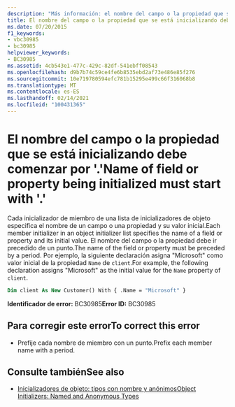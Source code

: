 ```yaml
---
description: "Más información: el nombre del campo o la propiedad que se está inicializando debe comenzar por '. '"
title: El nombre del campo o la propiedad que se está inicializando debe comenzar por '.'
ms.date: 07/20/2015
f1_keywords:
- vbc30985
- bc30985
helpviewer_keywords:
- BC30985
ms.assetid: 4cb543e1-477c-429c-82df-541ebff08543
ms.openlocfilehash: d9b7b74c59ce4fe6b8535ebd2af73e486e85f276
ms.sourcegitcommit: 10e719780594efc781b15295e499c66f316068b8
ms.translationtype: MT
ms.contentlocale: es-ES
ms.lasthandoff: 02/14/2021
ms.locfileid: "100431365"
---
```

# <a name="name-of-field-or-property-being-initialized-must-start-with-"></a><span data-ttu-id="bb89a-103">El nombre del campo o la propiedad que se está inicializando debe comenzar por '.'</span><span class="sxs-lookup"><span data-stu-id="bb89a-103">Name of field or property being initialized must start with '.'</span></span>

<span data-ttu-id="bb89a-104">Cada inicializador de miembro de una lista de inicializadores de objeto especifica el nombre de un campo o una propiedad y su valor inicial.</span><span class="sxs-lookup"><span data-stu-id="bb89a-104">Each member initializer in an object initializer list specifies the name of a field or property and its initial value.</span></span> <span data-ttu-id="bb89a-105">El nombre del campo o la propiedad debe ir precedido de un punto.</span><span class="sxs-lookup"><span data-stu-id="bb89a-105">The name of the field or property must be preceded by a period.</span></span> <span data-ttu-id="bb89a-106">Por ejemplo, la siguiente declaración asigna "Microsoft" como valor inicial de la propiedad `Name` de `client`.</span><span class="sxs-lookup"><span data-stu-id="bb89a-106">For example, the following declaration assigns "Microsoft" as the initial value for the `Name` property of `client`.</span></span>  
  
```vb  
Dim client As New Customer() With { .Name = "Microsoft" }  
```  
  
 <span data-ttu-id="bb89a-107">**Identificador de error:** BC30985</span><span class="sxs-lookup"><span data-stu-id="bb89a-107">**Error ID:** BC30985</span></span>  
  
## <a name="to-correct-this-error"></a><span data-ttu-id="bb89a-108">Para corregir este error</span><span class="sxs-lookup"><span data-stu-id="bb89a-108">To correct this error</span></span>  
  
- <span data-ttu-id="bb89a-109">Prefije cada nombre de miembro con un punto.</span><span class="sxs-lookup"><span data-stu-id="bb89a-109">Prefix each member name with a period.</span></span>  
  
## <a name="see-also"></a><span data-ttu-id="bb89a-110">Consulte también</span><span class="sxs-lookup"><span data-stu-id="bb89a-110">See also</span></span>

- [<span data-ttu-id="bb89a-111">Inicializadores de objeto: tipos con nombre y anónimos</span><span class="sxs-lookup"><span data-stu-id="bb89a-111">Object Initializers: Named and Anonymous Types</span></span>](../programming-guide/language-features/objects-and-classes/object-initializers-named-and-anonymous-types.md)
